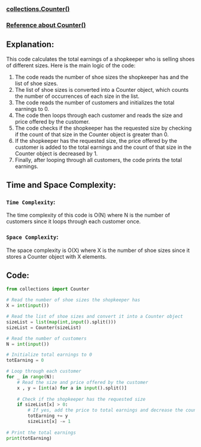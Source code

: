 ### [collections.Counter()](https://www.hackerrank.com/challenges/collections-counter/problem?isFullScreen=false)
### [Reference about Counter()](https://docs.python.org/2/library/collections.html#collections.Counter)

## Explanation:
This code calculates the total earnings of a shopkeeper who is selling shoes of different sizes. Here is the main logic of the code:

1. The code reads the number of shoe sizes the shopkeeper has and the list of shoe sizes.
2. The list of shoe sizes is converted into a Counter object, which counts the number of occurrences of each size in the list.
3. The code reads the number of customers and initializes the total earnings to 0.
4. The code then loops through each customer and reads the size and price offered by the customer.
5. The code checks if the shopkeeper has the requested size by checking if the count of that size in the Counter object is greater than 0.
6. If the shopkeeper has the requested size, the price offered by the customer is added to the total earnings and the count of that size in the Counter object is decreased by 1.
7. Finally, after looping through all customers, the code prints the total earnings.


## Time and Space Complexity:
### `Time Complexity`:
The time complexity of this code is O(N) where N is the number of customers since it loops through each customer once.
### `Space Complexity`:
The space complexity is O(X) where X is the number of shoe sizes since it stores a Counter object with X elements.

## Code:
```py
from collections import Counter

# Read the number of shoe sizes the shopkeeper has
X = int(input())

# Read the list of shoe sizes and convert it into a Counter object
sizeList = list(map(int,input().split()))
sizeList = Counter(sizeList)

# Read the number of customers
N = int(input())

# Initialize total earnings to 0
totEarning = 0

# Loop through each customer
for _ in range(N):
    # Read the size and price offered by the customer
    x , y = [int(a) for a in input().split()]
    
    # Check if the shopkeeper has the requested size
    if sizeList[x] > 0:
        # If yes, add the price to total earnings and decrease the count of that size by 1
        totEarning += y
        sizeList[x] -= 1
        
# Print the total earnings
print(totEarning)

```
